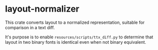 # layout-normalizer

This crate converts layout to a normalized representation, suitable for comparison in a text diff.

It's purpose is to enable `resources/scripts/ttx_diff.py` to determine that layout in two binary fonts
is identical even when not binary equivalent.
